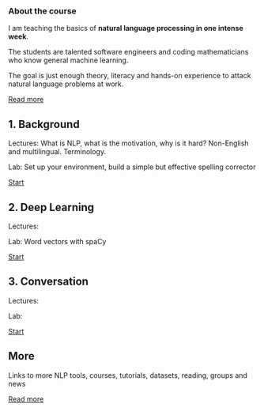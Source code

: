
### About the course

I am teaching the basics of **natural language processing in one intense week**.

The students are talented software engineers and coding mathematicians who know general machine learning.

The goal is just enough theory, literacy and hands-on experience to attack natural language problems at work.

[Read more](/nlp-intro-course/about)

## 1. Background

Lectures: What is NLP, what is the motivation, why is it hard?  Non-English and multilingual.  Terminology.

Lab: Set up your environment, build a simple but effective spelling corrector

[Start](/nlp-intro-course/background)

## 2. Deep Learning

Lectures:

Lab: Word vectors with spaCy

[Start](/nlp-intro-course/deep-learning)


## 3. Conversation

Lectures: 

Lab: 

[Start](/nlp-intro-course/conversation)

## More

Links to more NLP tools, courses, tutorials, datasets, reading, groups and news

[Read more](/nlp-intro-course/more)
